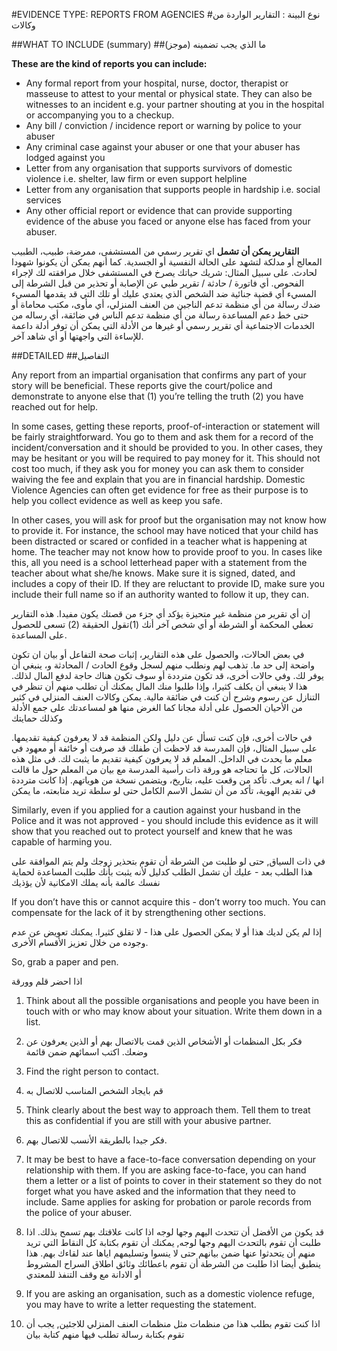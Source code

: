 #EVIDENCE TYPE: REPORTS FROM AGENCIES
#نوع البينة : التقارير الواردة من وكالات

##WHAT TO INCLUDE (summary)
##ما الذي يجب تضمينه (موجز)

**These are the kind of reports you can include:**
+ Any formal report from your hospital, nurse, doctor, therapist or masseuse to attest to your mental or physical state. They can also be witnesses to an incident e.g. your partner shouting at you in the hospital or accompanying you to a checkup.
+ Any bill / conviction / incidence report or warning by police to your abuser
+ Any criminal case against your abuser or one that your abuser has lodged against you
+ Letter from any organisation that supports survivors of domestic violence i.e. shelter, law firm or even support helpline
+ Letter from any organisation that supports people in hardship i.e. social services
+ Any other official report or evidence that can provide supporting evidence of the abuse you faced or anyone else has faced from your abuser.

**التقارير يمكن أن تشمل**
اي تقرير رسمي من المستشفى، ممرضة، طبيب، الطبيب المعالج أو مدلكة لتشهد على الحالة النفسية أو الجسدية. كما أنهم يمكن أن يكونوا شهودا لحادث. على سبيل المثال: شريك حياتك يصرخ في المستشفى خلال مرافقته لك لإجراء الفحوص.
أي فاتورة / حادثة / تقرير طبي عن الإصابة أو تحذير من قبل الشرطة إلى المسيء
أي قضية جنائية ضد الشخص الذي يعتدي عليك أو تلك التي قد يقدمها المسيء ضدك
رسالة من أي منظمة تدعم الناجين من العنف المنزلي، أي مأوى، مكتب محاماة أو حتى خط  دعم المساعدة
رسالة من أي منظمة تدعم الناس في ضائقة، أي رساله من الخدمات الاجتماعية
أي تقرير رسمي أو غيرها من الأدلة التي يمكن أن توفر أدلة داعمة للإساءة التي واجهتها أو أي شاهد آخر.

##DETAILED
##التفاصيل

Any report from an impartial organisation that confirms any part of your story will be beneficial. These reports give the court/police and demonstrate to anyone else that (1) you’re telling the truth (2) you have reached out for help. 

In some cases, getting these reports, proof-of-interaction or statement will be fairly straightforward. You go to them and ask them for a record of the incident/conversation and it should be provided to you. In other cases, they may be hesitant or you will be required to pay money for it. This should not cost too much, if they ask you for money you can ask them to consider waiving the fee and explain that you are in financial hardship. Domestic Violence Agencies can often get evidence for free as their purpose is to help you collect evidence as well as keep you safe.

In other cases, you will ask for proof but the organisation may not know how to provide it. For instance, the school may have noticed that your child has been distracted or scared or confided in a teacher what is happening at home. The teacher may not know how to provide proof to you. In cases like this, all you need is a school letterhead paper with a statement from the teacher about what she/he knows. Make sure it is signed, dated, and includes a copy of their ID. If they are reluctant to provide ID, make sure you include their full name so if an authority wanted to follow it up, they can.

إن أي تقرير من منظمة غير متحيزة يؤكد أي جزء من قصتك يكون مفيدا. هذه التقارير تعطي المحكمة أو  الشرطة أو أي شخص آخر أنك
 (1)تقول الحقيقة (2) تسعى للحصول على المساعدة.

في بعض الحالات، والحصول على هذه التقارير، إثبات صحة التفاعل أو بيان ان تكون واضحة إلى حد ما. تذهب لهم ونطلب منهم لسجل وقوع الحادث / المحادثة و، ينبغي أن يوفر لك. وفي حالات أخرى، قد تكون مترددة أو سوف تكون هناك حاجة لدفع المال لذلك. هذا لا ينبغي أن يكلف كثيرا، وإذا طلبوا منك المال يمكنك أن تطلب منهم أن تنظر في التنازل عن رسوم وشرح أن كنت في ضائقة مالية. يمكن وكالات العنف المنزلي في كثير من الأحيان الحصول على أدلة مجانا كما الغرض منها هو لمساعدتك على جمع الأدلة وكذلك حمايتك

في حالات أخرى، فإن كنت تسأل عن دليل ولكن المنظمة قد لا يعرفون كيفية تقديمها. على سبيل المثال، فإن المدرسة قد لاحظت أن طفلك قد صرفت أو خائفة أو معهود في معلم ما يحدث في الداخل. المعلم قد لا يعرفون كيفية تقديم ما يثبت لك. في مثل هذه الحالات، كل ما تحتاجه هو ورقة ذات رأسية المدرسة مع بيان من المعلم حول ما قالت انها / انه يعرف. تأكد من وقعت عليه، بتاريخ، ويتضمن نسخة من هوياتهم. إذا كانت مترددة في تقديم الهوية، تأكد من أن تشمل الاسم الكامل حتى لو سلطة تريد متابعته، ما يمكن

Similarly, even if you applied for a caution against your husband in the Police and it was not approved - you should include this evidence as it will show that you reached out to protect yourself and knew that he was capable of harming you.

في ذات السياق, حتى لو طلبت من الشرطة أن تقوم بتحذير زوجك ولم يتم الموافقة على هذا الطلب بعد - عليك أن تشمل الطلب كدليل لأنه يثبت بأنك طلبت المساعدة لحماية نفسك عالمة بأنه يملك الامكانية لأن يؤذيك 

If you don’t have this or cannot acquire this - don’t worry too much. You can compensate for the lack of it by strengthening other sections. 

إذا لم يكن لديك هذا أو لا يمكن الحصول على هذا - لا تقلق كثيرا. يمكنك تعويض عن عدم وجوده من خلال تعزيز الأقسام الأخرى.

So, grab a paper and pen. 

اذا احضر قلم وورقة

1. Think about all the possible organisations and people you have been in touch with or who may know about your situation. Write them down in a list.

1. فكر بكل المنظمات أو الأشخاص الذين قمت بالاتصال بهم أو الذين يعرفون عن وضعك. اكتب اسمائهم ضمن قائمة

2. Find the right person to contact.

2. قم بايجاد الشخص المناسب للاتصال به

3. Think clearly about the best way to approach them. Tell them to treat this as confidential if you are still with your abusive partner.

3. فكر جيدا بالطريقة الأنسب للاتصال بهم. 

4. It may be best to have a face-to-face conversation depending on your relationship with them. If you are asking face-to-face, you can hand them a letter or a list of points to cover in their statement so they do not forget what you have asked and the information that they need to include. Same applies for asking for probation or parole records from the police of your abuser.

4. قد يكون من الأفضل أن تتحدث اليهم وجها لوجه اذا كانت علاقتك بهم تسمح بذلك. اذا طلبت أن تقوم بالتحدث اليهم وجها لوجه, يمكنك أن تقوم بكتابة كل النقاط التي تريد منهم أن يتحدثوا عنها ضمن بيانهم حتى لا ينسوا وتسليمهم اياها عند لقاءك بهم. هذا ينطبق أيضا اذا طلبت من الشرطة أن تقوم باعطائك وثائق اطلاق السراح المشروط أو الادانة مع وقف التنفذ للمعتدي

5. If you are asking an organisation, such as a domestic violence refuge, you may have to write a letter requesting the statement.

5. اذا كنت تقوم بطلب هذا من منظمات مثل منظمات العنف المنزلي للاجئين, يجب أن تقوم بكتابة رسالة تطلب فيها منهم كتابة بيان
